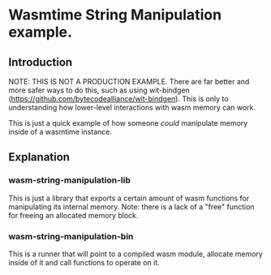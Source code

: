 # Wasmtime String Manipulation example. 

## Introduction

NOTE: THIS IS NOT A PRODUCTION EXAMPLE. There are far better and more safer ways to do this, such as using wit-bindgen (https://github.com/bytecodealliance/wit-bindgen). This is only to understanding how lower-level interactions with wasm memory can work.

This is just a quick example of how someone *could* manipulate memory inside of a wasmtime instance. 

## Explanation

### wasm-string-manipulation-lib

This is just a library that exports a certain amount of wasm functions for manipulating its internal memory. Note: there is a lack of a "free" function for freeing an allocated memory block.

### wasm-string-manipulation-bin

This is a runner that will point to a compiled wasm module, allocate memory inside of it and call functions to operate on it. 


